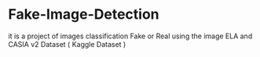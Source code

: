 # Fake-Image-Detection
it is a project of images classification Fake or Real using the image ELA and CASIA v2 Dataset ( Kaggle Dataset )
